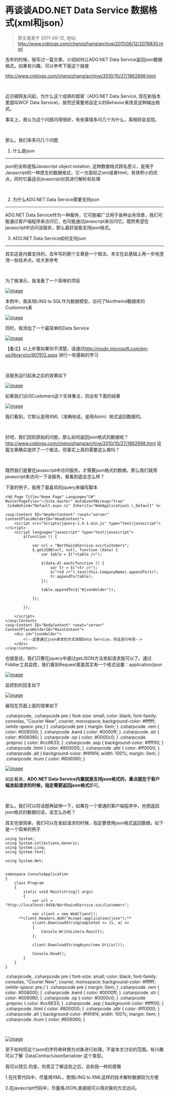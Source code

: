 # 再谈谈ADO.NET Data Service 数据格式(xml和json） 
> 原文发表于 2011-06-12, 地址: http://www.cnblogs.com/chenxizhang/archive/2011/06/12/2078830.html 


去年的时候，我写过一篇文章，介绍如何让ADO.NET Data Service返回json数据格式。如果有兴趣，可以参考下面这个链接

 <http://www.cnblogs.com/chenxizhang/archive/2010/10/27/1862898.html>

  

 近日被网友问起，为什么这个成熟的框架（ADO.NET Data Service, 现在新版本里面叫WCF Data Service)，居然还需要用自定义的Behavior来改变这种输出格式。

 事实上，我认为这个问题问得很好，有些事情多问几个为什么，真相将会显现。

  

 那么，我们来多问几个问题

 1. 什么是json
----------

 json的全称是指Javascript object notation, 这种数据格式顾名思义，是用于Javascript的一种原生的数据格式，它一方面较之xml或者html，有体积小的优点，同时它最适合javascript对其进行解析和处理

  

 2. 为什么ADO.NET Data Service需要支持json
----------------------------------

 ADO.NET Data Service作为一种服务，它可能被广泛用于各种业务场景，我们可能通过客户端程序来访问它，也可能通过javascript来访问它。既然希望在javascript中访问该服务，那么最好是能支持json格式。

 3. ADO.NET Data Service如何支持json
-------------------------------

 其实这是内置支持的。去年写的那个文章是一个做法，本文在此基础上再一步地澄清一些技术点，给大家参考

  

 为了做演示，我准备了一个简单的项目

 [![image](http://images.cnblogs.com/cnblogs_com/chenxizhang/201106/201106121309373087.png "image")](http://images.cnblogs.com/cnblogs_com/chenxizhang/201106/201106121309376086.png)

 本例中，我采用LINQ to SQL作为数据模型，访问了Northwind数据库的Customers表

 [![image](http://images.cnblogs.com/cnblogs_com/chenxizhang/201106/201106121309382597.png "image")](http://images.cnblogs.com/cnblogs_com/chenxizhang/201106/201106121309372564.png)

 同时，我添加了一个最简单的Data Service

 [![image](http://images.cnblogs.com/cnblogs_com/chenxizhang/201106/201106121309388759.png "image")](http://images.cnblogs.com/cnblogs_com/chenxizhang/201106/201106121309382630.png)

 【备注】以上步骤如果你不清楚，请通过<http://msdn.microsoft.com/en-us/library/cc907912.aspx> 进行一些基础的学习

  

 该服务运行起来之后的效果如下

 [![image](http://images.cnblogs.com/cnblogs_com/chenxizhang/201106/201106121309398792.png "image")](http://images.cnblogs.com/cnblogs_com/chenxizhang/201106/201106121309381824.png)

 如果我们访问Customers这个实体集合，则会有下面的结果

 [![image](http://images.cnblogs.com/cnblogs_com/chenxizhang/201106/201106121309393285.png "image")](http://images.cnblogs.com/cnblogs_com/chenxizhang/201106/201106121309394681.png)

 我们看到，它默认是用XML（准确地说，是用Atom）格式返回数据的。

  

 好吧，我们回到原始的问题，那么如何返回json格式的数据呢？<http://www.cnblogs.com/chenxizhang/archive/2010/10/27/1862898.html> 这篇文章确实提供了一个做法，但事实上真的需要这么做吗？

  

 既然我们是要在javascript中访问服务，才需要json格式的数据，那么我们就用javascript来访问一下该服务，看看到底会怎么样？

 下面的例子，我用了最喜欢的jquery来编写脚本


```
<%@ Page Title="Home Page" Language="C#" MasterPageFile="~/Site.master" AutoEventWireup="true"
 CodeBehind="Default.aspx.cs" Inherits="WebApplication1.\_Default" %>

<asp:Content ID="HeaderContent" runat="server" ContentPlaceHolderID="HeadContent">
    <script src="Scripts/jquery-1.4.1.min.js" type="text/javascript"></script>
    <script language="javascript" type="text/javascript">
        $(function () {

            var url = "NorthwindService.svc/Customers";
            $.getJSON(url, null, function (data) {
                var table = $("<table />");

                $(data.d).each(function () {
                    var tr = $("<tr />");
                    $("<td />").text(this.CompanyName).appendTo(tr);
                    tr.appendTo(table);
                });

                table.appendTo($("#jsonHolder"));

            });

        });

    </script>
</asp:Content>
<asp:Content ID="BodyContent" runat="server" ContentPlaceHolderID="MainContent">
    <div id="jsonHolder">
        <!--这里通过json请求的方式读取Data Service，并且进行布局-->
    </div>
</asp:Content>

```

也就是说，我们只要在jquery中通过getJSON方法发起请求就可以了。通过Fiddler工具监控，我们看到Request里面其实有一个格式设置：application/json


[![image](http://images.cnblogs.com/cnblogs_com/chenxizhang/201106/201106121309394714.png "image")](http://images.cnblogs.com/cnblogs_com/chenxizhang/201106/201106121309395794.png)


监控到的回复如下


[![image](http://images.cnblogs.com/cnblogs_com/chenxizhang/201106/201106121309399415.png "image")](http://images.cnblogs.com/cnblogs_com/chenxizhang/201106/201106121309398858.png)


展现在页面上面的效果如下


.csharpcode, .csharpcode pre
{
 font-size: small;
 color: black;
 font-family: consolas, "Courier New", courier, monospace;
 background-color: #ffffff;
 /*white-space: pre;*/
}
.csharpcode pre { margin: 0em; }
.csharpcode .rem { color: #008000; }
.csharpcode .kwrd { color: #0000ff; }
.csharpcode .str { color: #006080; }
.csharpcode .op { color: #0000c0; }
.csharpcode .preproc { color: #cc6633; }
.csharpcode .asp { background-color: #ffff00; }
.csharpcode .html { color: #800000; }
.csharpcode .attr { color: #ff0000; }
.csharpcode .alt 
{
 background-color: #f4f4f4;
 width: 100%;
 margin: 0em;
}
.csharpcode .lnum { color: #606060; }

[![image](http://images.cnblogs.com/cnblogs_com/chenxizhang/201106/20110612130940942.png "image")](http://images.cnblogs.com/cnblogs_com/chenxizhang/201106/201106121309407321.png)


如此看来，**ADO.NET Data Service内置就是支持json格式的，重点就在于客户端发起请求的时候，指定需要返回json格式**即可。


 


那么，我们可以将话题再延伸一下，如果在一个普通的客户端程序中，也想返回json格式的数据的话，该怎么办呢？


其实也很简单，我们可以在发起请求的时候，指定要使用json格式返回数据，如下是一个简单的例子


```
using System;
using System.Collections.Generic;
using System.Linq;
using System.Text;

using System.Net;


namespace ConsoleApplication
{
    class Program
    {
        static void Main(string[] args)
        {
            var url = "http://localhost:9458/NorthwindService.svc/Customers";

            var client = new WebClient();
      **client.Headers.Add("Accept:application/json");**
            client.DownloadStringCompleted += (s, a) =>
            {
                Console.WriteLine(a.Result);
            };

            client.DownloadStringAsync(new Uri(url));

            Console.Read();
        }
    }
}

```

.csharpcode, .csharpcode pre
{
 font-size: small;
 color: black;
 font-family: consolas, "Courier New", courier, monospace;
 background-color: #ffffff;
 /*white-space: pre;*/
}
.csharpcode pre { margin: 0em; }
.csharpcode .rem { color: #008000; }
.csharpcode .kwrd { color: #0000ff; }
.csharpcode .str { color: #006080; }
.csharpcode .op { color: #0000c0; }
.csharpcode .preproc { color: #cc6633; }
.csharpcode .asp { background-color: #ffff00; }
.csharpcode .html { color: #800000; }
.csharpcode .attr { color: #ff0000; }
.csharpcode .alt 
{
 background-color: #f4f4f4;
 width: 100%;
 margin: 0em;
}
.csharpcode .lnum { color: #606060; }

 


[![image](http://images.cnblogs.com/cnblogs_com/chenxizhang/201106/201106121309436713.png "image")](http://images.cnblogs.com/cnblogs_com/chenxizhang/201106/20110612130942551.png)


至于如何将这个json的字符串转换为对象进行处理，不是本文讨论的范围。有兴趣可以了解  DataContractJsonSerializer 这个类型。


我可以预见 的是，你真正了解这些之后，会和我一样的感慨


1.在托管代码中，尽量用XML，使用LINQ to XML这样的技术解析数据较为方便


2.在javascript代码中，尽量用JSON,直接就可以用对象的方式访问。

